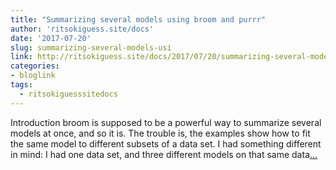 ```yaml
---
title: "Summarizing several models using broom and purrr"
author: 'ritsokiguess.site/docs'
date: '2017-07-20'
slug: summarizing-several-models-usi
link: http://ritsokiguess.site/docs/2017/07/20/summarizing-several-models-using-broom-and-purrr/
categories:
- bloglink
tags:
  - ritsokiguesssitedocs
---
```


Introduction broom is supposed to be a powerful way to summarize several models at once, and so it is. The trouble is, the examples show how to fit the same model to different subsets of a data set. I had something different in mind: I had one data set, and three different models on that same data[... <i class="fas fa-external-link-alt"></i>](http://ritsokiguess.site/docs/2017/07/20/summarizing-several-models-using-broom-and-purrr/)

